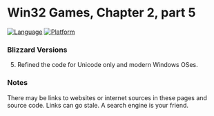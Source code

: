 # Win32 Games, Chapter 2, part 5
[![Language](https://img.shields.io/badge/Language%20-C++-blue.svg)](https://github.com/GeorgePimpleton/Win32-games/)
[![Platform](https://img.shields.io/badge/Platform%20-Win32-blue.svg)](https://github.com/GeorgePimpleton/Win32-games/)

### Blizzard Versions
5. Refined the code for Unicode only and modern Windows OSes.

### Notes
There may be links to websites or internet sources in these pages and source code. Links can go stale. A search engine is your friend.

